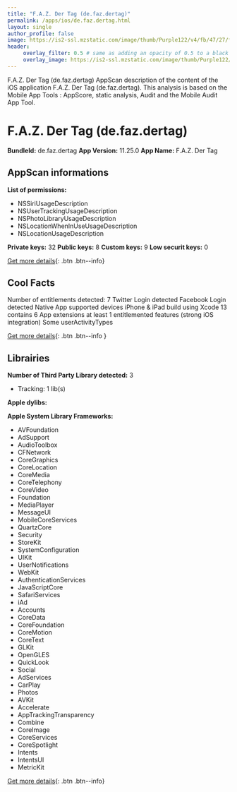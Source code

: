 ```yaml
---
title: "F.A.Z. Der Tag (de.faz.dertag)"
permalink: /apps/ios/de.faz.dertag.html
layout: single
author_profile: false
image: https://is2-ssl.mzstatic.com/image/thumb/Purple122/v4/fb/47/27/fb4727db-711f-f74e-6e0f-fe612cb7a263/AppIcon-0-0-1x_U007emarketing-0-0-0-10-0-0-sRGB-0-0-0-GLES2_U002c0-512MB-85-220-0-0.png/512x512bb.jpg
header: 
     overlay_filter: 0.5 # same as adding an opacity of 0.5 to a black background
     overlay_image: https://is2-ssl.mzstatic.com/image/thumb/Purple122/v4/fb/47/27/fb4727db-711f-f74e-6e0f-fe612cb7a263/AppIcon-0-0-1x_U007emarketing-0-0-0-10-0-0-sRGB-0-0-0-GLES2_U002c0-512MB-85-220-0-0.png/512x512bb.jpg
---
```

F.A.Z. Der Tag (de.faz.dertag) AppScan description of the content of the iOS application F.A.Z. Der Tag (de.faz.dertag). This analysis is based on the Mobile App Tools : AppScore, static analysis, Audit and the Mobile Audit App Tool.

# F.A.Z. Der Tag (de.faz.dertag)

**BundleId:** de.faz.dertag
**App Version:** 11.25.0
**App Name:** F.A.Z. Der Tag


## AppScan informations 

**List of permissions:** 
- NSSiriUsageDescription
- NSUserTrackingUsageDescription
- NSPhotoLibraryUsageDescription
- NSLocationWhenInUseUsageDescription
- NSLocationUsageDescription
  
  
**Private keys:** 32
**Public keys:** 8
**Custom keys:** 9
**Low securit keys:** 0
  
[Get more details](/pricing.html){: .btn .btn--info}

## Cool Facts

Number of entitlements detected: 7
Twitter Login detected
Facebook Login detected
Native App
supported devices iPhone & iPad
build using Xcode 13
contains 6 App extensions
at least 1 entitlemented features (strong iOS integration)
Some userActivityTypes
  
[Get more details](/pricing.html){: .btn .btn--info }

## Librairies 
**Number of Third Party Library detected:** 3
- Tracking: 1 lib(s)


**Apple dylibs:**


**Apple System Library Frameworks:**
- AVFoundation
- AdSupport
- AudioToolbox
- CFNetwork
- CoreGraphics
- CoreLocation
- CoreMedia
- CoreTelephony
- CoreVideo
- Foundation
- MediaPlayer
- MessageUI
- MobileCoreServices
- QuartzCore
- Security
- StoreKit
- SystemConfiguration
- UIKit
- UserNotifications
- WebKit
- AuthenticationServices
- JavaScriptCore
- SafariServices
- iAd
- Accounts
- CoreData
- CoreFoundation
- CoreMotion
- CoreText
- GLKit
- OpenGLES
- QuickLook
- Social
- AdServices
- CarPlay
- Photos
- AVKit
- Accelerate
- AppTrackingTransparency
- Combine
- CoreImage
- CoreServices
- CoreSpotlight
- Intents
- IntentsUI
- MetricKit


  
[Get more details](/pricing.html){: .btn .btn--info}

